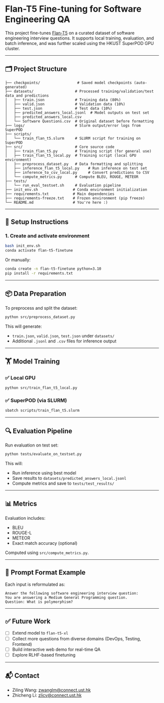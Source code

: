 # Flan-T5 Fine-tuning for Software Engineering QA

This project fine-tunes [Flan-T5](https://huggingface.co/google/flan-t5-large) on a curated dataset of software engineering interview questions. It supports local training, evaluation, and batch inference, and was further scaled using the HKUST SuperPOD GPU cluster.

---

## 🗂️ Project Structure

```
├── checkpoints/                 # Saved model checkpoints (auto-generated)
├── datasets/                   # Processed training/validation/test data and predictions
│   ├── train.json              # Training data (80%)
│   ├── valid.json              # Validation data (10%)
│   ├── test.json               # Test data (10%)
│   ├── predicted_answers_local.jsonl  # Model outputs on test set
│   ├── predicted_answers_local.csv
│   └── Software Questions.csv  # Original dataset before formatting
├── logs/                       # Slurm output/error logs from SuperPOD
├── scripts/
│   └── train_flan_t5.slurm     # SLURM script for training on SuperPOD
├── src/                        # Core source code
│   ├── train_flan_t5.py        # Training script (for general use)
│   ├── train_flan_t5_local.py  # Training script (local GPU environment)
│   ├── preprocess_dataset.py   # Data formatting and splitting
│   ├── inference_flan_t5_local.py    # Run inference on test set
│   ├── inference_to_csv_local.py     # Convert predictions to CSV
│   └── compute_metrics.py      # Compute BLEU, ROUGE, METEOR
├── tests/
│   └── run_eval_testset.sh     # Evaluation pipeline
├── init_env.sh                # Conda environment initialization
├── requirements.txt           # Main dependencies
├── requirements-freeze.txt    # Frozen environment (pip freeze)
└── README.md                  # You're here :)
```

---

## 🚀 Setup Instructions

### 1. Create and activate environment

```bash
bash init_env.sh
conda activate flan-t5-finetune
```

Or manually:

```bash
conda create -n flan-t5-finetune python=3.10
pip install -r requirements.txt
```

---

## 📦 Data Preparation

To preprocess and split the dataset:

```bash
python src/preprocess_dataset.py
```

This will generate:

- `train.json`, `valid.json`, `test.json` under `datasets/`
- Additional `.jsonl` and `.csv` files for inference output

---

## 🏋️ Model Training

### ✅ Local GPU

```bash
python src/train_flan_t5_local.py
```

### ✅ SuperPOD (via SLURM)

```bash
sbatch scripts/train_flan_t5.slurm
```

---

## 🔍 Evaluation Pipeline

Run evaluation on test set:

```bash
python tests/evaluate_on_testset.py
```

This will:

- Run inference using best model
- Save results to `datasets/predicted_answers_local.jsonl`
- Compute metrics and save to `tests/test_results/`

---

## 📊 Metrics

Evaluation includes:

- BLEU
- ROUGE-L
- METEOR
- Exact match accuracy (optional)

Computed using `src/compute_metrics.py`.

---

## 🧠 Prompt Format Example

Each input is reformulated as:

```text
Answer the following software engineering interview question:
You are answering a Medium General Programming question.
Question: What is polymorphism?
```

---

## ✅ Future Work

- [ ] Extend model to `flan-t5-xl`
- [ ] Collect more questions from diverse domains (DevOps, Testing, Frontend)
- [ ] Build interactive web demo for real-time QA
- [ ] Explore RLHF-based finetuning

---

## 📬 Contact

- Ziling Wang: zwanglm@connect.ust.hk  
- Zhicheng Li: zlicv@connect.ust.hk
